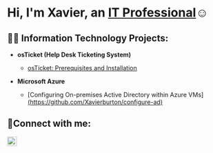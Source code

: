 <h1>Hi, I'm Xavier, an <a href="https://linkedin.com/in/Josh">IT Professional</a>☺</h1>

<h2>👨‍💻 Information Technology Projects:</h2>

- <b>osTicket (Help Desk Ticketing System)</b>
  - [osTicket: Prerequisites and Installation](https://github.com/Xavierburton/osticket-prereqs)

- <b>Microsoft Azure</b>
  - [Configuring On-premises Active Directory within Azure VMs][(https://github.com/Xavierburton/configure-ad)](https://github.com/xavierburton/Configuring-On-premises-Active-Directory-within-Azure-VMs)

<h2>🤳Connect with me:</h2>

[<img align="left" alt="Josh | LinkedIn" width="22px" src="https://cdn.jsdelivr.net/npm/simple-icons@v3/icons/linkedin.svg" />][linkedin]

[Indeed]: https://profile.indeed.com/?hl=en_US&co=US&from=gnav-homepage
[linkedin]: https://linkedin.com/in/xavierburton777
